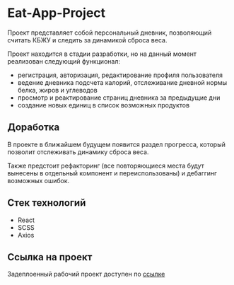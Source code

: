 # Eat-App-Project

Проект представляет собой персональный дневник, позволяющий считать КБЖУ и следить за динамикой сброса веса.

Проект находится в стадии разработки, но на данный момент реализован следующий функционал:

- регистрация, авторизация, редактирование профиля пользователя
- ведение дневника подсчета калорий, отслеживание дневной нормы белка, жиров и углеводов
- просмотр и реактирование страниц дневника за предыдущие дни
- создание новых единиц в список возможных продуктов

## Доработка

В проекте в ближайшем будущем появится раздел прогресса, который позволит отслеживать динамику сброса веса.

Также предстоит рефакторинг (все повторяющиеся места будут вынесены в отдельный компонент и переиспользованы) и дебаггинг возможных ошибок.

## Стек технологий

- React
- SCSS
- Axios

## Ссылка на проект

Задеплоенный рабочий проект доступен по [ссылке](https://eat-app-project.vercel.app/)
